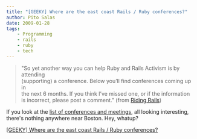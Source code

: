 ```yaml
---
title: "[GEEKY] Where are the east coast Rails / Ruby conferences?"
author: Pito Salas
date: 2009-01-28
tags:
    - Programming
    - rails
    - ruby
    - tech
---
```




> "So yet another way you can help Ruby and Rails Activism is by attending  
> (supporting) a conference. Below you’ll find conferences coming up in  
> the next 6 months. If you think I’ve missed one, or if the information  
> is incorrect, please post a comment." (from [Riding
> Rails](<http://weblog.rubyonrails.com/2009/1/28/ruby-rails-conferences>))

If you look at the [list of conferences and
meetings](<http://weblog.rubyonrails.com/2009/1/28/ruby-rails-conferences>),
all looking interesting, there's nothing anywhere near Boston. Hey, whatup?


[[GEEKY] Where are the east coast Rails / Ruby conferences?](None)
